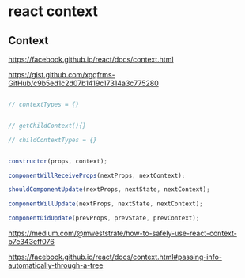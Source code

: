 # react context



## Context

https://facebook.github.io/react/docs/context.html


https://gist.github.com/xgqfrms-GitHub/c9b5ed1c2d07b1419c17314a3c775280


```jsx

// contextTypes = {}


// getChildContext(){}

// childContextTypes = {}


constructor(props, context);

componentWillReceiveProps(nextProps, nextContext);

shouldComponentUpdate(nextProps, nextState, nextContext);

componentWillUpdate(nextProps, nextState, nextContext);

componentDidUpdate(prevProps, prevState, prevContext);


```

https://medium.com/@mweststrate/how-to-safely-use-react-context-b7e343eff076

https://facebook.github.io/react/docs/context.html#passing-info-automatically-through-a-tree




##


##





















